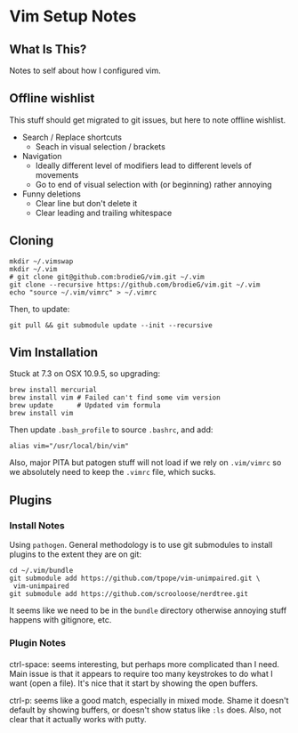# Vim Setup Notes

## What Is This?

Notes to self about how I configured vim.

## Offline wishlist

This stuff should get migrated to git issues, but here to note offline wishlist.

* Search / Replace shortcuts
    * Seach in visual selection / brackets
* Navigation
    * Ideally different level of modifiers lead to different levels of movements
    * Go to end of visual selection with (or beginning) rather annoying
* Funny deletions
    * Clear line but don't delete it
    * Clear leading and trailing whitespace

## Cloning

```
mkdir ~/.vimswap
mkdir ~/.vim
# git clone git@github.com:brodieG/vim.git ~/.vim
git clone --recursive https://github.com/brodieG/vim.git ~/.vim
echo "source ~/.vim/vimrc" > ~/.vimrc
```
Then, to update:
```
git pull && git submodule update --init --recursive
```
## Vim Installation

Stuck at 7.3 on OSX 10.9.5, so upgrading:

```
brew install mercurial
brew install vim # Failed can't find some vim version
brew update      # Updated vim formula
brew install vim
```

Then update `.bash_profile` to source `.bashrc`, and add:

```
alias vim="/usr/local/bin/vim"
```

Also, major PITA but patogen stuff will not load if we rely on `.vim/vimrc` so we absolutely need to keep the `.vimrc` file, which sucks.

## Plugins

### Install Notes
Using `pathogen`.  General methodology is to use git submodules to install plugins to the extent they are on git:

```
cd ~/.vim/bundle
git submodule add https://github.com/tpope/vim-unimpaired.git \
 vim-unimpaired
git submodule add https://github.com/scrooloose/nerdtree.git
```

It seems like we need to be in the `bundle` directory otherwise annoying stuff happens with gitignore, etc.

### Plugin Notes

####

ctrl-space: seems interesting, but perhaps more complicated than I need.  Main issue is that it appears to require too many keystrokes to do what I want (open a file).  It's nice that it start by showing the open buffers.

ctrl-p: seems like a good match, especially in mixed mode.  Shame it doesn't default by showing buffers, or doesn't show status like `:ls` does.  Also, not clear that it actually works with putty.

